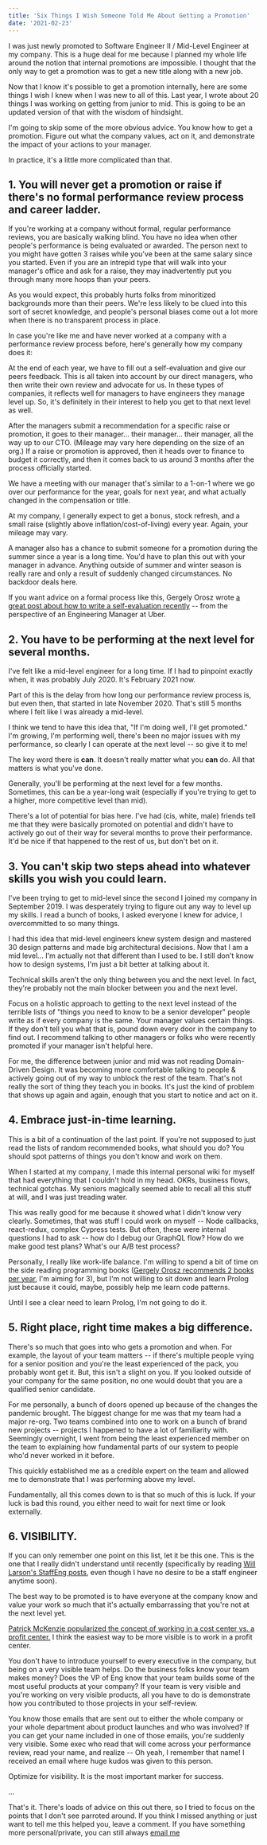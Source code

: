 ```yaml
---
title: 'Six Things I Wish Someone Told Me About Getting a Promotion'
date: '2021-02-23'
---
```


I was just newly promoted to Software Engineer II / Mid-Level Engineer at my company. This is a huge deal for me because I planned my whole life around the notion that internal promotions are impossible. I thought that the only way to get a promotion was to get a new title along with a new job.

Now that I know it's possible to get a promotion internally, here are some things I wish I knew when I was new to all of this. Last year, I wrote about 20 things I was working on getting from junior to mid. This is going to be an updated version of that with the wisdom of hindsight.

I'm going to skip some of the more obvious advice. You know how to get a promotion. Figure out what the company values, act on it, and demonstrate the impact of your actions to your manager.

In practice, it's a little more complicated than that.

## 1. You will never get a promotion or raise if there's no formal performance review process and career ladder.

If you're working at a company without formal, regular performance reviews, you are basically walking blind. You have no idea when other people's performance is being evaluated or awarded. The person next to you might have gotten 3 raises while you've been at the same salary since you started. Even if you are an intrepid type that will walk into your manager's office and ask for a raise, they may inadvertently put you through many more hoops than your peers.

As you would expect, this probably hurts folks from minoritized backgrounds more than their peers. We're less likely to be clued into this sort of secret knowledge, and people's personal biases come out a lot more when there is no transparent process in place.

In case you're like me and have never worked at a company with a performance review process before, here's generally how my company does it:

At the end of each year, we have to fill out a self-evaluation and give our peers feedback. This is all taken into account by our direct managers, who then write their own review and advocate for us. In these types of companies, it reflects well for managers to have engineers they manage level up. So, it's definitely in their interest to help you get to that next level as well.

After the managers submit a recommendation for a specific raise or promotion, it goes to their manager... their manager... their manager, all the way up to our CTO. (Mileage may vary here depending on the size of an org.) If a raise or promotion is approved, then it heads over to finance to budget it correctly, and then it comes back to us around 3 months after the process officially started.

We have a meeting with our manager that's similar to a 1-on-1 where we go over our performance for the year, goals for next year, and what actually changed in the compensation or title.

At my company, I generally expect to get a bonus, stock refresh, and a small raise (slightly above inflation/cost-of-living) every year. Again, your mileage may vary.

A manager also has a chance to submit someone for a promotion during the summer since a year is a long time. You'd have to plan this out with your manager in advance. Anything outside of summer and winter season is really rare and only a result of suddenly changed circumstances. No backdoor deals here.

If you want advice on a formal process like this, Gergely Orosz wrote [a great post about how to write a self-evaluation recently](https://blog.pragmaticengineer.com/performance-self-review-for-software-engineers-with-an-example/) -- from the perspective of an Engineering Manager at Uber.

## 2. You have to be performing at the next level for several months.

I've felt like a mid-level engineer for a long time. If I had to pinpoint exactly when, it was probably July 2020. It's February 2021 now.

Part of this is the delay from how long our performance review process is, but even then, that started in late November 2020. That's still 5 months where I felt like I was already a mid-level.

I think we tend to have this idea that, "If I'm doing well, I'll get promoted." I'm growing, I'm performing well, there's been no major issues with my performance, so clearly I can operate at the next level -- so give it to me!

The key word there is **can**. It doesn't really matter what you **can** do. All that matters is what you've done.

Generally, you'll be performing at the next level for a few months. Sometimes, this can be a year-long wait (especially if you're trying to get to a higher, more competitive level than mid).

There's a lot of potential for bias here. I've had (cis, white, male) friends tell me that they were basically promoted on potential and didn't have to actively go out of their way for several months to prove their performance. It'd be nice if that happened to the rest of us, but don't bet on it.

## 3. You can't skip two steps ahead into whatever skills you wish you could learn.

I've been trying to get to mid-level since the second I joined my company in September 2019. I was desperately trying to figure out any way to level up my skills. I read a bunch of books, I asked everyone I knew for advice, I overcommitted to so many things.

I had this idea that mid-level engineers knew system design and mastered 30 design patterns and made big architectural decisions. Now that I am a mid level... I'm actually not that different than I used to be. I still don't know how to design systems, I'm just a bit better at talking about it.

Technical skills aren't the only thing between you and the next level. In fact, they're probably not the main blocker between you and the next level.

Focus on a holistic approach to getting to the next level instead of the terrible lists of "things you need to know to be a senior developer" people write as if every company is the same. Your manager values certain things. If they don't tell you what that is, pound down every door in the company to find out. I recommend talking to other managers or folks who were recently promoted if your manager isn't helpful here.

For me, the difference between junior and mid was not reading Domain-Driven Design. It was becoming more comfortable talking to people & actively going out of my way to unblock the rest of the team. That's not really the sort of thing they teach you in books. It's just the kind of problem that shows up again and again, enough that you start to notice and act on it.

## 4. Embrace just-in-time learning.

This is a bit of a continuation of the last point. If you're not supposed to just read the lists of random recommended books, what should you do? You should spot patterns of things you don't know and work on them.

When I started at my company, I made this internal personal wiki for myself that had everything that I couldn't hold in my head. OKRs, business flows, technical gotchas. My seniors magically seemed able to recall all this stuff at will, and I was just treading water.

This was really good for me because it showed what I didn't know very clearly. Sometimes, that was stuff I could work on myself -- Node callbacks, react-redux, complex Cypress tests. But often, these were internal questions I had to ask -- how do I debug our GraphQL flow? How do we make good test plans? What's our A/B test process?

Personally, I really like work-life balance. I'm willing to spend a bit of time on the side reading programming books ([Gergely Orosz recommends 2 books per year](https://blog.pragmaticengineer.com/advice-to-myself-when-starting-as-a-software-developer/), I'm aiming for 3), but I'm not willing to sit down and learn Prolog just because it could, maybe, possibly help me learn code patterns.

Until I see a clear need to learn Prolog, I'm not going to do it.

## 5. Right place, right time makes a big difference.

There's so much that goes into who gets a promotion and when. For example, the layout of your team matters -- if there's multiple people vying for a senior position and you're the least experienced of the pack, you probably wont get it. But, this isn't a slight on you. If you looked outside of your company for the same position, no one would doubt that you are a qualified senior candidate.

For me personally, a bunch of doors opened up because of the changes the pandemic brought. The biggest change for me was that my team had a major re-org. Two teams combined into one to work on a bunch of brand new projects -- projects I happened to have a lot of familiarity with. Seemingly overnight, I went from being the least experienced member on the team to explaining how fundamental parts of our system to people who'd never worked in it before.

This quickly established me as a credible expert on the team and allowed me to demonstrate that I was performing above my level.

Fundamentally, all this comes down to is that so much of this is luck. If your luck is bad this round, you either need to wait for next time or look externally.

## 6. VISIBILITY.

If you can only remember one point on this list, let it be this one. This is the one that I really didn't understand until recently (specifically by reading [Will Larson's StaffEng posts](https://lethain.com), even though I have no desire to be a staff engineer anytime soon).

The best way to be promoted is to have everyone at the company know and value your work so much that it's actually embarrassing that you're not at the next level yet.

[Patrick McKenzie popularized the concept of working in a cost center vs. a profit center.](https://www.kalzumeus.com/2012/01/23/salary-negotiation/) I think the easiest way to be more visible is to work in a profit center.

You don't have to introduce yourself to every executive in the company, but being on a very visible team helps. Do the business folks know your team makes money? Does the VP of Eng know that your team builds some of the most useful products at your company? If your team is very visible and you're working on very visible products, all you have to do is demonstrate how you contributed to those projects in your self-review.

You know those emails that are sent out to either the whole company or your whole department about product launches and who was involved? If you can get your name included in one of those emails, you're suddenly very visible. Some exec who read that will come across your performance review, read your name, and realize -- Oh yeah, I remember that name! I received an email where huge kudos was given to this person.

Optimize for visibility. It is the most important marker for success.

...

That's it. There's loads of advice on this out there, so I tried to focus on the points that I don't see parroted around. If you think I missed anything or just want to tell me this helped you, leave a comment. If you have something more personal/private, you can still always [email me](https://radhika.dev/contact)
